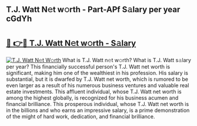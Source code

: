 ## T.J. Watt N𝚎t w𝚘rth - Part-APf S𝚊lary per year cGdYh

# <h2><a href="http://gc1s9wd.nevu.top/?p=T.J.+Watt">🔗 👉🔴 T.J. Watt N𝚎t w𝚘rth - S𝚊lary</a></h2>

[![T.J. Watt N𝚎t W𝚘rth](https://i.imgur.com/Oavwk0R.jpeg)](http://gc1s9wd.nevu.top/?p=T.J.+Watt)
What is T.J. Watt n𝚎t w𝚘rth? What is T.J. Watt s𝚊lary per year?
This financially successful person's T.J. Watt net worth is significant, making him one of the wealthiest in his profession. His salary is substantial, but it is dwarfed by T.J. Watt net worth, which is rumored to be even larger as a result of his numerous business ventures and valuable real estate investments. This affluent individual, whose T.J. Watt net worth is among the highest globally, is recognized for his business acumen and financial brilliance. This prosperous individual, whose T.J. Watt net worth is in the billions and who earns an impressive salary, is a prime demonstration of the might of hard work, dedication, and financial brilliance.
